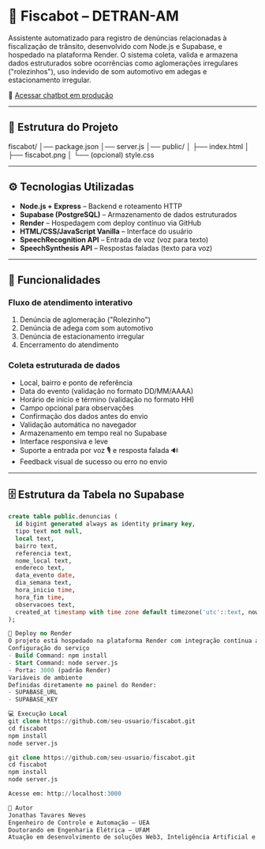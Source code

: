 # 🚦 Fiscabot – DETRAN-AM

Assistente automatizado para registro de denúncias relacionadas à fiscalização de trânsito, desenvolvido com Node.js e Supabase, e hospedado na plataforma Render. O sistema coleta, valida e armazena dados estruturados sobre ocorrências como aglomerações irregulares ("rolezinhos"), uso indevido de som automotivo em adegas e estacionamento irregular.

🔗 [Acessar chatbot em produção](https://chatbot-ytei.onrender.com/)

---

## 📁 Estrutura do Projeto


fiscabot/
│── package.json
│── server.js
│── public/
│ ├── index.html
│ ├── fiscabot.png
│ └── (opcional) style.css


---

## ⚙️ Tecnologias Utilizadas

- **Node.js + Express** – Backend e roteamento HTTP
- **Supabase (PostgreSQL)** – Armazenamento de dados estruturados
- **Render** – Hospedagem com deploy contínuo via GitHub
- **HTML/CSS/JavaScript Vanilla** – Interface do usuário
- **SpeechRecognition API** – Entrada de voz (voz para texto)
- **SpeechSynthesis API** – Respostas faladas (texto para voz)

---

## 🤖 Funcionalidades

### Fluxo de atendimento interativo

1. Denúncia de aglomeração ("Rolezinho")
2. Denúncia de adega com som automotivo
3. Denúncia de estacionamento irregular
4. Encerramento do atendimento

### Coleta estruturada de dados

- Local, bairro e ponto de referência
- Data do evento (validação no formato DD/MM/AAAA)
- Horário de início e término (validação no formato HH)
- Campo opcional para observações
- Confirmação dos dados antes do envio
- Validação automática no navegador
- Armazenamento em tempo real no Supabase
- Interface responsiva e leve
- Suporte a entrada por voz 🎙️ e resposta falada 🔊
- Feedback visual de sucesso ou erro no envio

---

## 🗄️ Estrutura da Tabela no Supabase

```sql
create table public.denuncias (
  id bigint generated always as identity primary key,
  tipo text not null,
  local text,
  bairro text,
  referencia text,
  nome_local text,
  endereco text,
  data_evento date,
  dia_semana text,
  hora_inicio time,
  hora_fim time,
  observacoes text,
  created_at timestamp with time zone default timezone('utc'::text, now())
);

🚀 Deploy no Render
O projeto está hospedado na plataforma Render com integração contínua ao GitHub. A cada push na branch principal, o serviço executa automaticamente o build e o deploy.
Configuração do serviço
- Build Command: npm install
- Start Command: node server.js
- Porta: 3000 (padrão Render)
Variáveis de ambiente
Definidas diretamente no painel do Render:
- SUPABASE_URL
- SUPABASE_KEY

💻 Execução Local
git clone https://github.com/seu-usuario/fiscabot.git
cd fiscabot
npm install
node server.js

git clone https://github.com/seu-usuario/fiscabot.git
cd fiscabot
npm install
node server.js

Acesse em: http://localhost:3000

👤 Autor
Jonathas Tavares Neves
Engenheiro de Controle e Automação – UEA
Doutorando em Engenharia Elétrica – UFAM
Atuação em desenvolvimento de soluções Web3, Inteligência Artificial e Internet das Coisas
